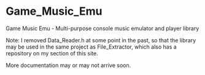 Game_Music_Emu
==============

Game Music Emu - Multi-purpose console music emulator and player library

Note: I removed Data_Reader.h at some point in the past, so that the library
may be used in the same project as File_Extractor, which also has a repository
on my section of this site.

More documentation may or may not arrive soon.
